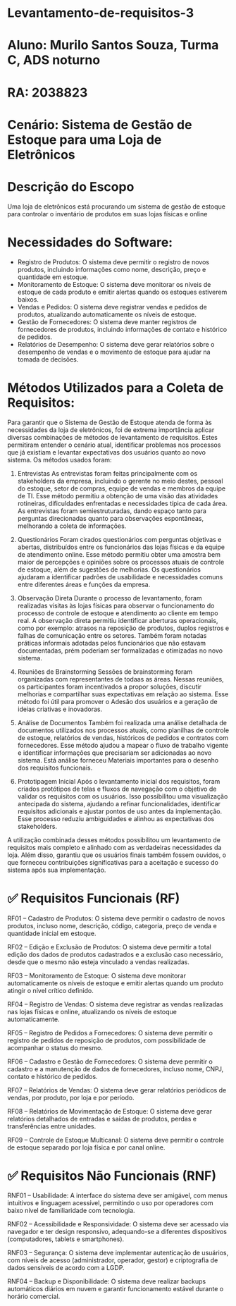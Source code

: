 # Levantamento-de-requisitos-3
# Aluno: Murilo Santos Souza, Turma C, ADS noturno
# RA: 2038823
# Cenário: Sistema de Gestão de Estoque para uma Loja de Eletrônicos 
# Descrição do Escopo 
Uma loja de eletrônicos está procurando um sistema de gestão de estoque para 
controlar o inventário de produtos em suas lojas físicas e online 
# Necessidades do Software:  
-  Registro de Produtos: O sistema deve permitir o registro de novos produtos, 
incluindo informações como nome, descrição, preço e quantidade em 
estoque. 
- Monitoramento de Estoque: O sistema deve monitorar os níveis de estoque 
de cada produto e emitir alertas quando os estoques estiverem baixos.
- Vendas e Pedidos: O sistema deve registrar vendas e pedidos de produtos, 
atualizando automaticamente os níveis de estoque. 
- Gestão de Fornecedores: O sistema deve manter registros de fornecedores 
de produtos, incluindo informações de contato e histórico de pedidos.
- Relatórios de Desempenho: O sistema deve gerar relatórios sobre o 
desempenho de vendas e o movimento de estoque para ajudar na tomada 
de decisões.
# Métodos Utilizados para a Coleta de Requisitos:
Para garantir que o Sistema de Gestão de Estoque atenda de forma às necessidades da loja de eletrônicos, foi de extrema importância aplicar diversas combinações de métodos de levantamento de requisitos. Estes permitiram entender o cenário atual, identificar problemas nos processos que já existiam e levantar expectativas dos usuários quanto ao novo sistema. Os métodos usados foram:

1. Entrevistas
As entrevistas foram feitas principalmente com os stakeholders da empresa, incluindo o gerente no meio destes, pessoal do estoque, setor de compras, equipe de vendas e membros da equipe de TI. Esse método permitiu a obtenção de  uma visão das atividades rotineiras, dificuldades enfrentadas e necessidades típica de cada área. As entrevistas foram semiestruturadas, dando espaço tanto para perguntas direcionadas quanto para observações espontâneas, melhorando a coleta de informações.

2. Questionários
Foram cirados questionários com perguntas objetivas e abertas, distribuídos entre os funcionários das lojas físicas e da equipe de atendimento online. Esse método permitiu obter uma amostra bem maior de percepções e opiniões sobre os processos atuais de controle de estoque, além de sugestões de melhorias. Os questionários ajudaram a identificar padrões de usabilidade e necessidades comuns entre diferentes áreas e funções da empresa.

3. Observação Direta
Durante o processo de levantamento, foram realizadas visitas às lojas físicas para observar o funcionamento do processo de controle de estoque e atendimento ao cliente em tempo real. A observação direta permitiu identificar aberturas operacionais, como por exemplo: atrasos na reposição de produtos, duplos registros e falhas de comunicação entre os setores. Também foram notadas práticas informais adotadas pelos funcionários que não estavam documentadas, prém poderiam ser formalizadas e otimizadas no novo sistema.

4. Reuniões de Brainstorming
Sessões de brainstorming foram organizadas com representantes de todaas as áreas. Nessas reuniões, os participantes foram incentivados a propor soluções, discutir melhorias e compartilhar suas expectativas em relação ao sistema. Esse método foi útil para promover o Adesão dos usuários e a geração de ideias criativas e inovadoras.

5. Análise de Documentos
Também foi realizada uma análise detalhada de documentos utilizados nos processos atuais, como planilhas de controle de estoque, relatórios de vendas, históricos de pedidos e contratos com fornecedores. Esse método ajudou a mapear o fluxo de trabalho vigente e identificar informações que precisariam ser adicionadas ao novo sistema. Está análise forneceu Materiais importantes para o desenho dos requisitos funcionais.

6. Prototipagem Inicial
Após o levantamento inicial dos requisitos, foram criados protótipos de telas e fluxos de navegação com o objetivo de validar os requisitos com os usuários. Isso possibilitou uma visualização antecipada do sistema, ajudando a refinar funcionalidades, identificar requisitos adicionais e ajustar pontos de uso antes da implementação. Esse processo reduziu ambiguidades e alinhou as expectativas dos stakeholders.

A utilização combinada desses métodos possibilitou um levantamento de requisitos mais completo e alinhado com as verdadeiras necessidades da loja. Além disso, garantiu que os usuários finais também fossem ouvidos, o que forneceu contribuições significativas para a aceitação e sucesso do sistema após sua implementação.
# ✅ Requisitos Funcionais (RF)
RF01 – Cadastro de Produtos:
O sistema deve permitir o cadastro de novos produtos, incluso nome, descrição, código, categoria, preço de venda e quantidade inicial em estoque.

RF02 – Edição e Exclusão de Produtos:
O sistema deve permitir a total edição dos dados de produtos cadastrados e a exclusão caso necessário, desde que o mesmo não esteja vinculado a vendas realizadas.

RF03 – Monitoramento de Estoque:
O sistema deve monitorar automaticamente os níveis de estoque e emitir alertas quando um produto atingir o nível crítico definido.

RF04 – Registro de Vendas:
O sistema deve registrar as vendas realizadas nas lojas físicas e online, atualizando os níveis de estoque automaticamente.

RF05 – Registro de Pedidos a Fornecedores:
O sistema deve permitir o registro de pedidos de reposição de produtos, com possibilidade de acompanhar o status do mesmo.

RF06 – Cadastro e Gestão de Fornecedores:
O sistema deve permitir o cadastro e a manutenção de dados de fornecedores, incluso nome, CNPJ, contato e histórico de pedidos.

RF07 – Relatórios de Vendas:
O sistema deve gerar relatórios periódicos de vendas, por produto, por loja e por período.

RF08 – Relatórios de Movimentação de Estoque:
O sistema deve gerar relatórios detalhados de entradas e saídas de produtos, perdas e transferências entre unidades.

RF09 – Controle de Estoque Multicanal:
O sistema deve permitir o controle de estoque separado por loja física e por canal online.

# ✅ Requisitos Não Funcionais (RNF)
RNF01 – Usabilidade:
A interface do sistema deve ser amigável, com menus intuitivos e linguagem acessível, permitindo o uso por operadores com baixo nível de familiaridade com tecnologia.

RNF02 – Acessibilidade e Responsividade:
O sistema deve ser acessado via navegador e ter design responsivo, adequando-se a diferentes dispositivos (computadores, tablets e smartphones).

RNF03 – Segurança:
O sistema deve implementar autenticação de usuários, com níveis de acesso (administrador, operador, gestor) e criptografia de dados sensíveis de acordo com a LGDP.

RNF04 – Backup e Disponibilidade:
O sistema deve realizar backups automáticos diários em nuvem e garantir funcionamento estável durante o horário comercial.
